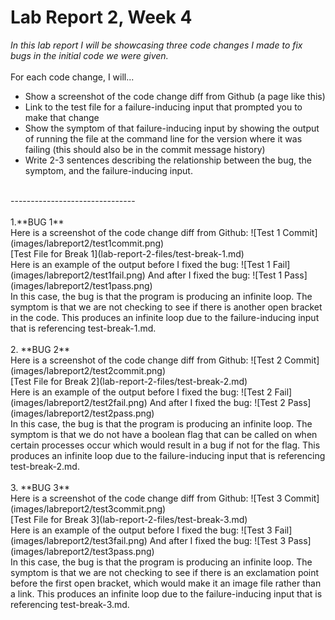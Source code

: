 # Lab Report 2, Week 4

*In this lab report I will be showcasing three code changes I made to fix bugs in the initial code we were given.*
<br><br>
For each code change, I will...
<br>
* Show a screenshot of the code change diff from Github (a page like this)
* Link to the test file for a failure-inducing input that prompted you to make that change
* Show the symptom of that failure-inducing input by showing the output of running the file at the command line for the version where it was failing (this should also be in the commit message history)
* Write 2-3 sentences describing the relationship between the bug, the symptom, and the failure-inducing input.
<br>
-------------------------------
<br><br>
1.**BUG 1**
<br>Here is a screenshot of the code change diff from Github:
![Test 1 Commit](images/labreport2/test1commit.png)
<br>[Test File for Break 1](lab-report-2-files/test-break-1.md)
<br>
Here is an example of the output before I fixed the bug:
![Test 1 Fail](images/labreport2/test1fail.png)
And after I fixed the bug:
![Test 1 Pass](images/labreport2/test1pass.png)
<br>
In this case, the bug is that the program is producing an infinite loop. The symptom is that we are not checking to see if there is another open bracket in the code. This produces an infinite loop due to the failure-inducing input that is referencing test-break-1.md.
<br><br>
2. **BUG 2**
<br>Here is a screenshot of the code change diff from Github:
![Test 2 Commit](images/labreport2/test2commit.png)
<br>[Test File for Break 2](lab-report-2-files/test-break-2.md)
<br>
Here is an example of the output before I fixed the bug:
![Test 2 Fail](images/labreport2/test2fail.png)
And after I fixed the bug:
![Test 2 Pass](images/labreport2/test2pass.png)
<br>
In this case, the bug is that the program is producing an infinite loop. The symptom is that we do not have a boolean flag that can be called on when certain processes occur which would result in a bug if not for the flag. This produces an infinite loop due to the failure-inducing input that is referencing test-break-2.md.
<br><br>
3. **BUG 3**
<br>Here is a screenshot of the code change diff from Github:
![Test 3 Commit](images/labreport2/test3commit.png)
<br>[Test File for Break 3](lab-report-2-files/test-break-3.md)
<br>
Here is an example of the output before I fixed the bug:
![Test 3 Fail](images/labreport2/test3fail.png)
And after I fixed the bug:
![Test 3 Pass](images/labreport2/test3pass.png)
<br>
In this case, the bug is that the program is producing an infinite loop. The symptom is that we are not checking to see if there is an exclamation point before the first open bracket, which would make it an image file rather than a link. This produces an infinite loop due to the failure-inducing input that is referencing test-break-3.md.
<br><br>